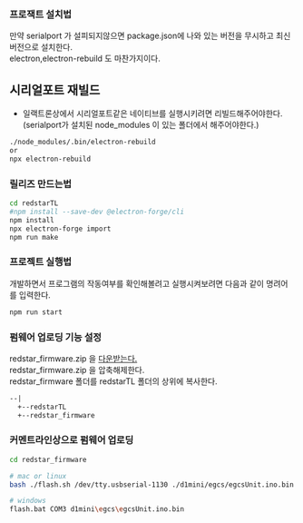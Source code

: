 
### 프로잭트 설치법
만약 serialport 가 설피되지않으면 package.json에 나와 있는 버전을 무시하고 최신버전으로 설치한다.  
electron,electron-rebuild 도 마찬가지이다.  

## 시리얼포트 재빌드
- 일랙트론상에서 시리얼포트같은 네이티브를 실행시키려면 리빌드해주어야한다.(serialport가 설치된 node_modules 이 있는 폴더에서 해주어야한다.)  
```sh
./node_modules/.bin/electron-rebuild   
or
npx electron-rebuild
```

### 릴리즈 만드는법

```bash
cd redstarTL
#npm install --save-dev @electron-forge/cli
npm install
npx electron-forge import
npm run make
```

### 프로젝트 실행법

개발하면서 프로그램의 작동여부를 확인해볼려고 실행시켜보려면 다음과 같이 명려어를 입력한다.  

```bash
npm run start
```

### 펌웨어 업로딩 기능 설정

redstar_firmware.zip 을 [다운받는다.](https://github.com/gbox3d/fcuUtils/releases/download/firmware/redstar_firmware.zip)  
redstar_firmware.zip 을 압축해제한다.  
redstar_firmware 폴더를 redstarTL 폴더의 상위에 복사한다.  

```txt
--|
  +--redstarTL
  +--redstar_firmware
```

### 커멘트라인상으로 펌웨어 업로딩

```bash
cd redstar_firmware

# mac or linux
bash ./flash.sh /dev/tty.usbserial-1130 ./d1mini/egcs/egcsUnit.ino.bin

# windows
flash.bat COM3 d1mini\egcs\egcsUnit.ino.bin
```
